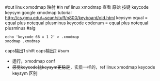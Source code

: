 #out
linux xmodmap 映射
#in
ref linux xmodmap 查看 原始 按键 keycode keysym
google xmodmap tutorial
http://cs.gmu.edu/~sean/stuff/n800/keyboard/old.html
keysym equal = equal plus notequal plusminus
keycode codenum = equal plus notequal plusminus
#alg
```
echo 'keycode 66 = 1 2' > .xmodmap
xmodmap .xmodmap
```
caps输出1
shift caps输出2
#sum
- 运行，xmodmap conf
- ~~感觉keycode比keysym更稳定~~，实质一样的，ref linux xmodmap keycode keysym 区别
